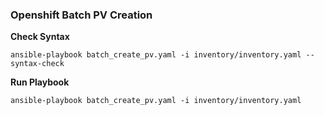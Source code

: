 ### Openshift Batch PV Creation

**Check Syntax**

    ansible-playbook batch_create_pv.yaml -i inventory/inventory.yaml --syntax-check

**Run Playbook**

    ansible-playbook batch_create_pv.yaml -i inventory/inventory.yaml
